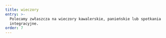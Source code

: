 ```yaml
---
title: wieczory
entry: >-
  Polecamy zwłaszcza na wieczory kawalerskie, panieńskie lub spotkania
  integracyjne.
order: 7
---
```



